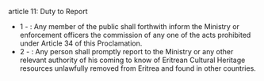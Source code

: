 article 11: Duty to Report

<ul>
			<li>1 - : Any member of the public shall forthwith inform the Ministry or enforcement officers the commission of any one of the acts prohibited under Article 34 of this Proclamation.<ul>
			</ul></li>			<li>2 - : Any person shall promptly report to the Ministry or any other relevant authority of his coming to know of Eritrean Cultural Heritage resources unlawfully removed from Eritrea and found in other countries. <ul>
			</ul></li></ul>